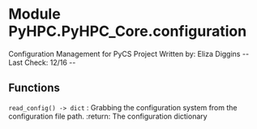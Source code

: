 Module PyHPC.PyHPC_Core.configuration
=====================================
Configuration Management for PyCS Project
        Written by: Eliza Diggins
        -- Last Check: 12/16 --

Functions
---------

    
`read_config() ‑> dict`
:   Grabbing the configuration system from the configuration file path.
    :return: The configuration dictionary